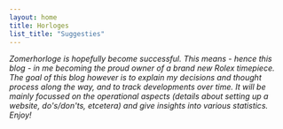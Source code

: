 ```yaml
---
layout: home
title: Horloges
list_title: "Suggesties"
---
```

_Zomerhorloge is hopefully become successful. This means - hence this blog - in me becoming the proud owner of a brand new Rolex timepiece. The goal of this blog however is to explain my decisions and thought process along the way, and to track developments over time. It will be mainly focussed on the operational aspects (details about setting up a website, do's/don'ts, etcetera) and give insights into various statistics. Enjoy!_